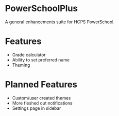 # PowerSchoolPlus
A general enhancements suite for HCPS PowerSchool.

# Features
* Grade calculator
* Ability to set preferred name
* Theming

# Planned Features
* Custom/user created themes
* More fleshed out notifications
* Settings page in sidebar